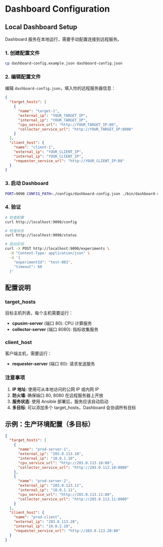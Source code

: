 # Dashboard Configuration

## Local Dashboard Setup

Dashboard 服务在本地运行，需要手动配置连接到远程服务。

### 1. 创建配置文件

```bash
cp dashboard-config.example.json dashboard-config.json
```

### 2. 编辑配置文件

编辑 `dashboard-config.json`，填入你的远程服务器信息：

```json
{
  "target_hosts": [
    {
      "name": "target-1",
      "external_ip": "YOUR_TARGET_IP",
      "internal_ip": "YOUR_TARGET_IP",
      "cpu_service_url": "http://YOUR_TARGET_IP:80",
      "collector_service_url": "http://YOUR_TARGET_IP:8080"
    }
  ],
  "client_host": {
    "name": "client-1",
    "external_ip": "YOUR_CLIENT_IP",
    "internal_ip": "YOUR_CLIENT_IP",
    "requester_service_url": "http://YOUR_CLIENT_IP:80"
  }
}
```

### 3. 启动 Dashboard

```bash
PORT=9090 CONFIG_PATH=./configs/dashboard-config.json ./bin/dashboard-server
```

### 4. 验证

```bash
# 检查配置
curl http://localhost:9090/config

# 检查状态
curl http://localhost:9090/status

# 启动实验
curl -X POST http://localhost:9090/experiments \
  -H "Content-Type: application/json" \
  -d '{
    "experimentId": "test-001",
    "timeout": 60
  }'
```

## 配置说明

### target_hosts
目标主机列表，每个主机需要运行：
- **cpusim-server** (端口 80): CPU 计算服务
- **collector-server** (端口 8080): 指标收集服务

### client_host
客户端主机，需要运行：
- **requester-server** (端口 80): 请求发送服务

### 注意事项

1. **IP 地址**: 使用可从本地访问的公网 IP 或内网 IP
2. **防火墙**: 确保端口 80, 8080 在远程服务器上开放
3. **服务状态**: 使用 Ansible 部署后，服务应该自动启动
4. **多目标**: 可以添加多个 target_hosts，Dashboard 会协调所有目标

## 示例：生产环境配置（多目标）

```json
{
  "target_hosts": [
    {
      "name": "prod-server-1",
      "external_ip": "203.0.113.10",
      "internal_ip": "10.0.1.10",
      "cpu_service_url": "http://203.0.113.10:80",
      "collector_service_url": "http://203.0.113.10:8080"
    },
    {
      "name": "prod-server-2",
      "external_ip": "203.0.113.11",
      "internal_ip": "10.0.1.11",
      "cpu_service_url": "http://203.0.113.11:80",
      "collector_service_url": "http://203.0.113.11:8080"
    }
  ],
  "client_host": {
    "name": "prod-client",
    "external_ip": "203.0.113.20",
    "internal_ip": "10.0.2.10",
    "requester_service_url": "http://203.0.113.20:80"
  }
}
```
